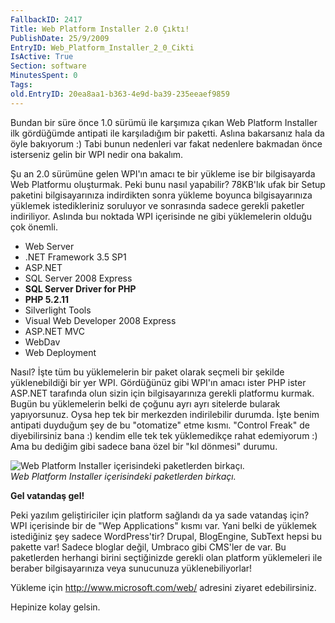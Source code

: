 ```yaml
---
FallbackID: 2417
Title: Web Platform Installer 2.0 Çıktı!
PublishDate: 25/9/2009
EntryID: Web_Platform_Installer_2_0_Cikti
IsActive: True
Section: software
MinutesSpent: 0
Tags: 
old.EntryID: 20ea8aa1-b363-4e9d-ba39-235eeaef9859
---
```

Bundan bir süre önce 1.0 sürümü ile karşımıza çıkan Web Platform
Installer ilk gördüğümde antipati ile karşıladığım bir paketti. Aslına
bakarsanız hala da öyle bakıyorum :) Tabi bunun nedenleri var fakat
nedenlere bakmadan önce isterseniz gelin bir WPI nedir ona bakalım.

Şu an 2.0 sürümüne gelen WPI'ın amacı te bir yükleme ise bir
bilgisayarda Web Platformu oluşturmak. Peki bunu nasıl yapabilir?
78KB'lık ufak bir Setup paketini bilgisayarınıza indirdikten sonra
yükleme boyunca bilgisayarınıza yüklemek istedikleriniz soruluyor ve
sonrasında sadece gerekli paketler indiriliyor. Aslında buı noktada WPI
içerisinde ne gibi yüklemelerin olduğu çok önemli.

-   Web Server
-   .NET Framework 3.5 SP1
-   ASP.NET
-   SQL Server 2008 Express
-   **SQL Server Driver for PHP**
-   **PHP 5.2.11**
-   Silverlight Tools
-   Visual Web Developer 2008 Express
-   ASP.NET MVC
-   WebDav
-   Web Deployment

Nasıl? İşte tüm bu yüklemelerin bir paket olarak seçmeli bir şekilde
yüklenebildiği bir yer WPI. Gördüğünüz gibi WPI'ın amacı ister PHP ister
ASP.NET tarafında olun sizin için bilgisayarınıza gerekli platformu
kurmak. Bugün bu yüklemelerin belki de çoğunu ayrı ayrı sitelerde
bularak yapıyorsunuz. Oysa hep tek bir merkezden indirilebilir durumda.
İşte benim antipati duyduğum şey de bu "otomatize" etme kısmı. "Control
Freak" de diyebilirsiniz bana :) kendim elle tek tek yüklemedikçe rahat
edemiyorum :) Ama bu dediğim gibi sadece bana özel bir "kıl dönmesi"
durumu.

![Web Platform Installer içerisindeki paketlerden
birkaçı.](http://cdn.daron.yondem.com/assets/2417/24092009_1.png)\
*Web Platform Installer içerisindeki paketlerden birkaçı.*

**Gel vatandaş gel!**

Peki yazılım geliştiriciler için platform sağlandı da ya sade vatandaş
için? WPI içerisinde bir de "Wep Applications" kısmı var. Yani belki de
yüklemek istediğiniz şey sadece WordPress'tir? Drupal, BlogEngine,
SubText hepsi bu pakette var! Sadece bloglar değil, Umbraco gibi CMS'ler
de var. Bu paketlerden herhangi birini seçtiğinizde gerekli olan
platform yüklemeleri ile beraber bilgisayarınıza veya sunucunuza
yüklenebiliyorlar!

Yükleme için <http://www.microsoft.com/web/> adresini ziyaret
edebilirsiniz.

Hepinize kolay gelsin.



